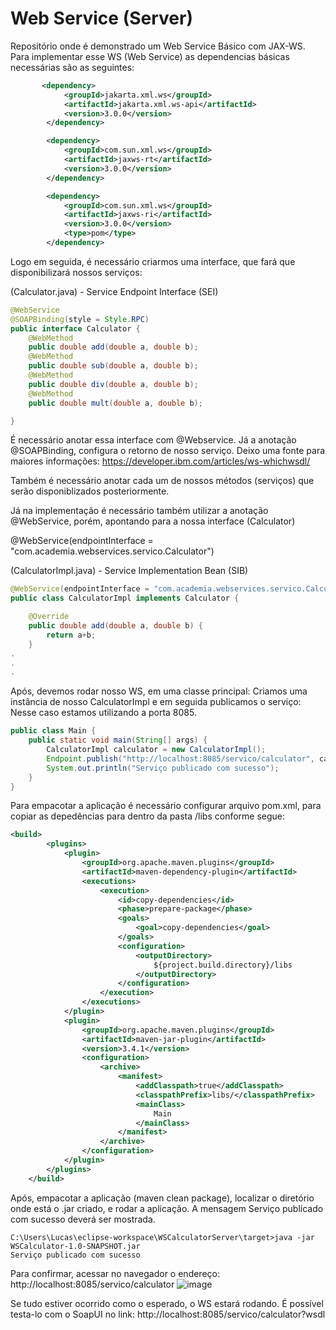 # Web Service (Server)
Repositório onde é demonstrado um Web Service Básico com JAX-WS.
Para implementar esse WS (Web Service) as dependencias básicas necessárias são as seguintes:

``` xml
       <dependency>
            <groupId>jakarta.xml.ws</groupId>
            <artifactId>jakarta.xml.ws-api</artifactId>
            <version>3.0.0</version>
        </dependency>

        <dependency>
            <groupId>com.sun.xml.ws</groupId>
            <artifactId>jaxws-rt</artifactId>
            <version>3.0.0</version>
        </dependency>

        <dependency>
            <groupId>com.sun.xml.ws</groupId>
            <artifactId>jaxws-ri</artifactId>
            <version>3.0.0</version>
            <type>pom</type>
        </dependency>
```

Logo em seguida, é necessário criarmos uma interface, que fará que disponibilizará nossos serviços:

(Calculator.java) - Service Endpoint Interface (SEI)
``` java
@WebService
@SOAPBinding(style = Style.RPC)
public interface Calculator {
    @WebMethod
    public double add(double a, double b);
    @WebMethod
    public double sub(double a, double b);
    @WebMethod
    public double div(double a, double b);
    @WebMethod
    public double mult(double a, double b);

}
```
É necessário anotar essa interface com @Webservice.
Já a anotação @SOAPBinding, configura o retorno de nosso serviço. 
Deixo uma fonte para maiores informações:
https://developer.ibm.com/articles/ws-whichwsdl/

Também é necessário anotar cada um de nossos métodos (serviços) que serão disponiblizados posteriormente.


Já na implementação é necessário também utilizar a anotação @WebService, porém, apontando para a nossa interface (Calculator)

@WebService(endpointInterface = "com.academia.webservices.servico.Calculator")

(CalculatorImpl.java) - Service Implementation Bean (SIB)
```java
@WebService(endpointInterface = "com.academia.webservices.servico.Calculator")
public class CalculatorImpl implements Calculator {

	@Override
	public double add(double a, double b) {
		return a+b;
	}
.
.
.
```
Após, devemos rodar nosso WS, em uma classe principal:
Criamos uma instância de nosso CalculatorImpl e em seguida publicamos o serviço:
Nesse caso estamos utilizando a porta 8085.
``` java
public class Main {
    public static void main(String[] args) {
        CalculatorImpl calculator = new CalculatorImpl();
        Endpoint.publish("http://localhost:8085/servico/calculator", calculator);
        System.out.println("Serviço publicado com sucesso");
    }
}
```

Para empacotar a aplicação é necessário configurar arquivo pom.xml, para copiar as depedências para dentro da pasta /libs conforme segue:
```xml
<build>
        <plugins>
            <plugin>
                <groupId>org.apache.maven.plugins</groupId>
                <artifactId>maven-dependency-plugin</artifactId>
                <executions>
                    <execution>
                        <id>copy-dependencies</id>
                        <phase>prepare-package</phase>
                        <goals>
                            <goal>copy-dependencies</goal>
                        </goals>
                        <configuration>
                            <outputDirectory>
                                ${project.build.directory}/libs
                            </outputDirectory>
                        </configuration>
                    </execution>
                </executions>
            </plugin>
            <plugin>
                <groupId>org.apache.maven.plugins</groupId>
                <artifactId>maven-jar-plugin</artifactId>
                <version>3.4.1</version>
                <configuration>
                    <archive>
                        <manifest>
                            <addClasspath>true</addClasspath>
                            <classpathPrefix>libs/</classpathPrefix>
                            <mainClass>
                                Main
                            </mainClass>
                        </manifest>
                    </archive>
                </configuration>
            </plugin>
        </plugins>
    </build>
```

Após, empacotar a aplicação (maven clean package), localizar o diretório onde está o .jar criado, e rodar a aplicação.
A mensagem Serviço publicado com sucesso deverá ser mostrada.
``` shell
C:\Users\Lucas\eclipse-workspace\WSCalculatorServer\target>java -jar WSCalculator-1.0-SNAPSHOT.jar
Serviço publicado com sucesso
```

Para confirmar, acessar no navegador o endereço:
http://localhost:8085/servico/calculator
![image](https://github.com/lschlestein/WSCalculatorServer/assets/103784532/b586eb5d-53a6-4920-b0b0-71498edcb1de)

Se tudo estiver ocorrido como o esperado, o WS estará rodando.
É possível testa-lo com o SoapUI no link:
http://localhost:8085/servico/calculator?wsdl




